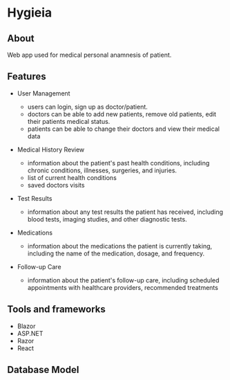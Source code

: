 # Hygieia

## About
Web app used for medical personal anamnesis of patient.
## Features
- User Management
  * users can login, sign up as doctor/patient. 
  * doctors can be able to add new patients, remove old patients, edit their patients medical status.
  * patients can be able to change their doctors and view their medical data
  
- Medical History Review
  * information about the patient's past health conditions, including chronic conditions, illnesses, surgeries, and injuries.
  * list of current health conditions
  * saved doctors visits
  
- Test Results
  * information about any test results the patient has received, including blood tests, imaging studies, and other diagnostic tests.
  
- Medications
  * information about the medications the patient is currently taking, including the name of the medication, dosage, and frequency.
  
- Follow-up Care
  * information about the patient's follow-up care, including scheduled appointments with healthcare providers, recommended treatments
  
## Tools and frameworks
- Blazor
- ASP.NET
- Razor
- React

## Database Model
